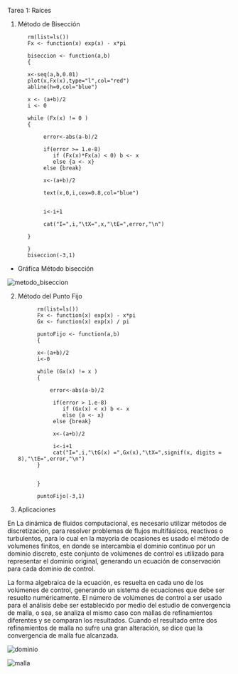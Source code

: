 
Tarea 1: Raíces

1. Método de Bisección 


          rm(list=ls())
          Fx <- function(x) exp(x) - x*pi

          biseccion <- function(a,b) 
          {

          x<-seq(a,b,0.01)
          plot(x,Fx(x),type="l",col="red")
          abline(h=0,col="blue")

          x <- (a+b)/2
          i <- 0

          while (Fx(x) != 0 ) 
          {   

               error<-abs(a-b)/2

               if(error >= 1.e-8)
                  if (Fx(x)*Fx(a) < 0) b <- x 
                  else {a <- x}
               else {break}  

               x<-(a+b)/2

               text(x,0,i,cex=0.8,col="blue")


               i<-i+1

               cat("I=",i,"\tX=",x,"\tE=",error,"\n")

          }

          }
          biseccion(-3,1)


- Gráfica Método bisección 


![metodo_biseccion](https://user-images.githubusercontent.com/46997659/52247924-e5bde900-28b9-11e9-9980-5f0a6189a55b.png)



2. Método del Punto Fijo


             rm(list=ls())
             Fx <- function(x) exp(x) - x*pi
             Gx <- function(x) exp(x) / pi

             puntoFijo <- function(a,b) 
             {

             x<-(a+b)/2
             i<-0

             while (Gx(x) != x ) 
             {    
                 
                 error<-abs(a-b)/2
                  
                  if(error > 1.e-8)
                     if (Gx(x) < x) b <- x 
                     else {a <- x}
                  else {break}  

                  x<-(a+b)/2
                  
                  i<-i+1
                  cat("I=",i,"\tG(x) =",Gx(x),"\tX=",signif(x, digits = 8),"\tE=",error,"\n")
             }


             }

             puntoFijo(-3,1)


3. Aplicaciones

En La dinámica de fluidos computacional, es necesario utilizar métodos de discretización, para resolver problemas de flujos multifásicos, reactivos o turbulentos, para lo cual en la mayoria de ocasiones es usado el método de volumenes finitos, en donde se intercambia el dominio continuo por un dominio discreto, este conjunto de volúmenes de control es utilizado para representar el dominio original, generando un ecuación de conservación para cada dominio de control.

La forma algebraica de la ecuación, es resuelta en cada uno de los volúmenes de control, generando un sistema de ecuaciones que debe ser resuelto numéricamente. El número de volúmenes de control a ser usado para el análisis debe ser establecido por medio del estudio de convergencia de malla, o sea, se analiza el mismo caso con mallas de refinamientos diferentes y se comparan los resultados. Cuando el resultado entre dos refinamientos de malla no sufre una gran alteración, se dice que la convergencia de malla fue alcanzada.



 ![dominio](https://user-images.githubusercontent.com/46997659/52270826-0c0e7380-2910-11e9-9a4d-6b953ebb98c5.jpg)


 ![malla](https://user-images.githubusercontent.com/46997659/52271209-0a917b00-2911-11e9-931e-3c4f2fc47871.png)




